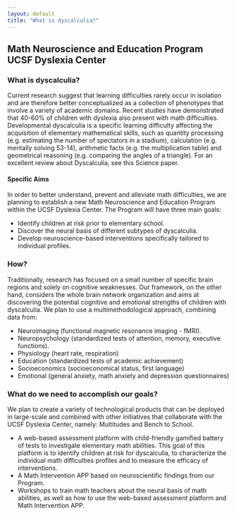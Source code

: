 ```yaml
---
layout: default
title: "What is dyscalculia?"
---
```

## Math Neuroscience and Education Program<br>UCSF Dyslexia Center

### What is dyscalculia? 
Current research suggest that learning difficulties rarely occur in isolation and are therefore better conceptualized as a collection of phenotypes that involve a variety of academic domains. Recent studies have demonstrated that 40-60% of children with dyslexia also present with math difficulties. Developmental dyscalculia is a specific learning difficulty affecting the acquisition of elementary mathematical skills, such as quantity processing (e.g. estimating the number of spectators in a stadium), calculation (e.g. mentally solving 53-14), arithmetic facts (e.g. the multiplication table) and geometrical reasoning (e.g. comparing the angles of a triangle). For an excellent review about Dyscalculia, see this Science paper. 

#### Specific Aims 
In order to better understand, prevent and alleviate math difficulties, we are planning to establish a new Math Neuroscience and Education Program within the UCSF Dyslexia Center. The Program will have three main goals: 
* Identify children at risk prior to elementary school.
* Discover the neural basis of different subtypes of dyscalculia. 
* Develop neuroscience-based interventions specifically tailored to individual profiles.

### How?
Traditionally, research has focused on a small number of specific brain regions and solely on cognitive weaknesses. Our framework, on the other hand, considers the whole brain network organization and aims at discovering the potential cognitive and emotional strengths of children with dyscalculia. We plan to use a multimethodological approach, combining data from:
* Neuroimaging (functional magnetic resonance imaging - fMRI).
* Neuropsychology (standardized tests of attention, memory, executive functions).
* Physiology (heart rate, respiration)
* Education (standardized tests of academic achievement)
* Socioeconomics (socioeconomical status, first language)
* Emotional (general anxiety, math anxiety and depression questionnaires)

### What do we need to accomplish our goals? 
We plan to create a variety of technological products that can be deployed in large-scale and combined with other initiatives that collaborate with the UCSF Dyslexia Center, namely: Multitudes and Bench to School. 
* A web-based assessment platform with child-friendly gamified battery of tests to investigate elementary math abilities. This goal of this platform is to identify children at risk for dyscalculia, to characterize the individual math difficulties profiles and to measure the efficacy of interventions. 
* A Math Intervention APP based on neuroscientific findings from our Program.
* Workshops to train math teachers about the neural basis of math abilities, as well as how to use the web-based assessment platform and Math Intervention APP.